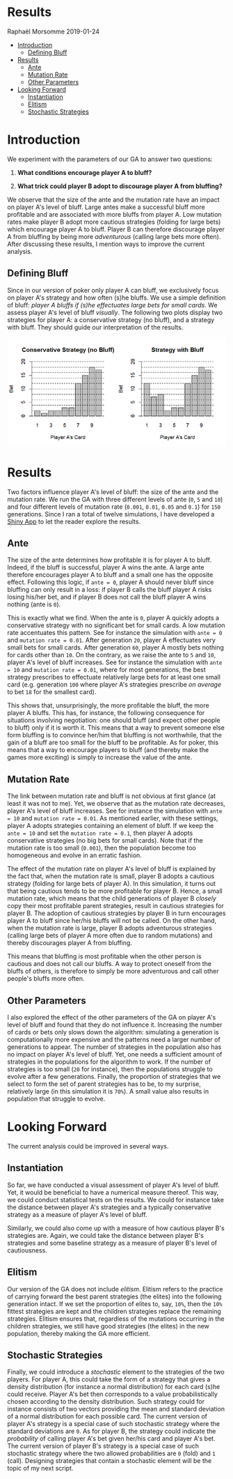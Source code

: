 Results
================
Raphaël Morsomme
2019-01-24

-   [Introduction](#introduction)
    -   [Defining Bluff](#defining-bluff)
-   [Results](#results)
    -   [Ante](#ante)
    -   [Mutation Rate](#mutation-rate)
    -   [Other Parameters](#other-parameters)
-   [Looking Forward](#looking-forward)
    -   [Instantiation](#instantiation)
    -   [Elitism](#elitism)
    -   [Stochastic Strategies](#stochastic-strategies)

Introduction
============

We experiment with the parameters of our GA to answer two questions:

1.  **What conditions encourage player A to bluff?**

2.  **What trick could player B adopt to discourage player A from bluffing?**

We observe that the size of the ante and the mutation rate have an impact on player A's level of bluff. Large antes make a successful bluff more profitable and are associated with more bluffs from player A. Low mutation rates make player B adopt more cautious strategies (folding for large bets) which encourage player A to bluff. Player B can therefore discourage player A from bluffing by being more *adventurous* (calling large bets more often). After discussing these results, I mention ways to improve the current analysis.

Defining Bluff
--------------

Since in our version of poker only player A can bluff, we exclusively focus on player A's strategy and how often (s)he bluffs. We use a simple definition of bluff: *player A bluffs if (s)he effectuates large bets for small cards*. We assess player A's level of bluff *visually*. The following two plots display two strategies for player A: a conservative strategy (no bluff), and a strategy with bluff. They should guide our interpretation of the results.

![](2._Results_and_Discussion_files/figure-markdown_github/unnamed-chunk-1-1.png)

Results
=======

Two factors influence player A's level of bluff: the size of the ante and the mutation rate. We run the GA with three different levels of ante (`0`, `5` and `10`) and four different levels of mutation rate (`0.001`, `0.01`, `0.05` and `0.1`) for `150` generations. Since I ran a total of twelve simulations, I have developed a [Shiny App](https://rmorsomme.shinyapps.io/shiny_app_-_poker/) to let the reader explore the results.

Ante
----

The size of the ante determines how profitable it is for player A to bluff. Indeed, if the bluff is successful, player A wins the ante. A large ante therefore encourages player A to bluff and a small one has the opposite effect. Following this logic, if `ante = 0`, player A should never bluff since bluffing can only result in a loss: if player B calls the bluff player A risks losing his/her bet, and if player B does not call the bluff player A wins nothing (ante is `0`).

This is exactly what we find. When the ante is `0`, player A quickly adopts a conservative strategy with no significant bet for small cards. A low mutation rate accentuates this pattern. See for instance the simulation with `ante = 0` and `mutation rate = 0.01`. After generation `20`, player A effectuates very small bets for small cards. After generation `60`, player A mostly bets nothing for cards other than `10`. On the contrary, as we raise the ante to `5` and `10`, player A's level of bluff increases. See for instance the simulation with `ante = 10` and `mutation rate = 0.01`, where for most generations, the best strategy prescribes to effectuate relatively large bets for at least one small card (e.g. generation `100` where player A's strategies prescribe *on average* to bet `18` for the smallest card).

This shows that, unsurprisingly, the more profitable the bluff, the more player A bluffs. This has, for instance, the following consequence for situations involving negotiation: one should bluff (and expect other people to bluff) only if it is worth it. This means that a way to prevent someone else form bluffing is to convince her/him that bluffing is not worthwhile, that the gain of a bluff are too small for the bluff to be profitable. As for poker, this means that a way to encourage players to bluff (and thereby make the games more exciting) is simply to increase the value of the ante.

Mutation Rate
-------------

The link between mutation rate and bluff is not obvious at first glance (at least it was not to me). Yet, we observe that as the mutation rate decreases, player A's level of bluff increases. See for instance the simulation with `ante = 10` and `mutation rate = 0.01`. As mentioned earlier, with these settings, player A adopts strategies containing an element of bluff. If we keep the `ante = 10` and set the `mutation rate = 0.1`, then player A adopts conservative strategies (no big bets for small cards). Note that if the mutation rate is too small (`0.001`), then the population become too homogeneous and evolve in an erratic fashion.

The effect of the mutation rate on player A's level of bluff is explained by the fact that, when the mutation rate is small, player B adopts a cautious strategy (folding for large bets of player A). In this simulation, it turns out that being cautious tends to be more profitable for player B. Hence, a small mutation rate, which means that the child generations of player B *closely* copy their most profitable parent strategies, result in cautious strategies for player B. The adoption of cautious strategies by player B in turn encourages player A to bluff since her/his bluffs will not be called. On the other hand, when the mutation rate is large, player B adopts adventurous strategies (calling large bets of player A more often due to random mutations) and thereby discourages player A from bluffing.

This means that bluffing is most profitable when the other person is cautious and does not call our bluffs. A way to protect oneself from the bluffs of others, is therefore to simply be more adventurous and call other people's bluffs more often.

Other Parameters
----------------

I also explored the effect of the other parameters of the GA on player A's level of bluff and found that they do not influence it. Increasing the number of cards or bets only slows down the algorithm: simulating a generation is computationally more expensive and the patterns need a larger number of generations to appear. The number of strategies in the population also has no impact on player A's level of bluff. Yet, one needs a sufficient amount of strategies in the populations for the algorithm to work. If the number of strategies is too small (`20` for instance), then the populations struggle to evolve after a few generations. Finally, the proportion of strategies that we select to form the set of parent strategies has to be, to my surprise, relatively large (in this simulation it is `70%`). A small value also results in population that struggle to evolve.

Looking Forward
===============

The current analysis could be improved in several ways.

Instantiation
-------------

So far, we have conducted a visual assessment of player A's level of bluff. Yet, it would be beneficial to have a numerical measure thereof. This way, we could conduct statistical tests on the results. We could for instance take the distance between player A's strategies and a typically conservative strategy as a measure of player A's level of bluff.

Similarly, we could also come up with a measure of how cautious player B's strategies are. Again, we could take the distance between player B's strategies and some baseline strategy as a measure of player B's level of cautiousness.

Elitism
-------

Our version of the GA does not include *elitism*. Elitism refers to the practice of carrying forward the best parent strategies (the elites) into the following generation intact. If we set the proportion of elites to, say, `10%`, then the `10%` fittest strategies are kept and the children strategies replace the remaining strategies. Elitism ensures that, regardless of the mutations occurring in the children strategies, we still have good strategies (the elites) in the new population, thereby making the GA more efficient.

Stochastic Strategies
---------------------

Finally, we could introduce a *stochastic* element to the strategies of the two players. For player A, this could take the form of a strategy that gives a density distribution (for instance a normal distribution) for each card (s)he could receive. Player A's bet then corresponds to a value probabilistically chosen according to the density distribution. Such strategy could for instance consists of two vectors providing the mean and standard deviation of a normal distribution for each possible card. The current version of player A's strategy is a special case of such stochastic strategy where the standard deviations are `0`. As for player B, the strategy could indicate the *probability* of calling player A's bet given her/his card and player A's bet. The current version of player B's strategy is a special case of such stochastic strategy where the two allowed probabilities are `0` (fold) and `1` (call). Designing strategies that contain a stochastic element will be the topic of my next script.
